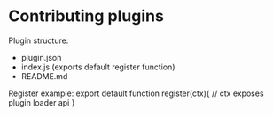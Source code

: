 # Contributing plugins

Plugin structure:
- plugin.json
- index.js (exports default register function)
- README.md

Register example:
export default function register(ctx){
  // ctx exposes plugin loader api
}
